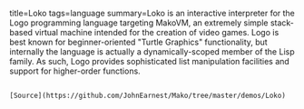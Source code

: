 title=Loko
tags=language
summary=Loko is an interactive interpreter for the Logo programming language targeting MakoVM, an extremely simple stack-based virtual machine intended for the creation of video games. Logo is best known for beginner-oriented "Turtle Graphics" functionality, but internally the language is actually a dynamically-scoped member of the Lisp family. As such, Logo provides sophisticated list manipulation facilities and support for higher-order functions.
~~~~~~

[Source](https://github.com/JohnEarnest/Mako/tree/master/demos/Loko)

